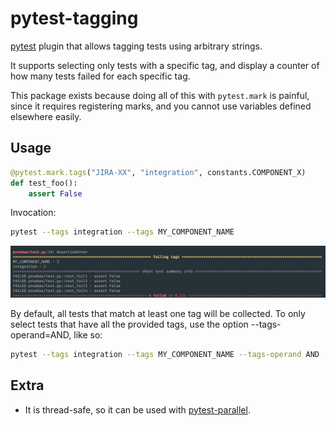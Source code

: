 # pytest-tagging
[pytest](https://docs.pytest.org/en/7.1.x/) plugin that allows tagging tests using arbitrary strings.

It supports selecting only tests with a specific tag, and display a counter of how many tests failed
for each specific tag.

This package exists because doing all of this with `pytest.mark` is painful, since it requires registering marks, 
and you cannot use variables defined elsewhere easily.


## Usage

```python
@pytest.mark.tags("JIRA-XX", "integration", constants.COMPONENT_X)
def test_foo():
    assert False
```

Invocation:

```sh
pytest --tags integration --tags MY_COMPONENT_NAME
```

![pytest-tagging-screenshot](/media/screenshot-1.png)


By default, all tests that match at least one tag will be collected. To only select
tests that have all the provided tags, use the option --tags-operand=AND, like so:

```sh
pytest --tags integration --tags MY_COMPONENT_NAME --tags-operand AND
```


## Extra
- It is thread-safe, so it can be used with [pytest-parallel](https://github.com/browsertron/pytest-parallel).
